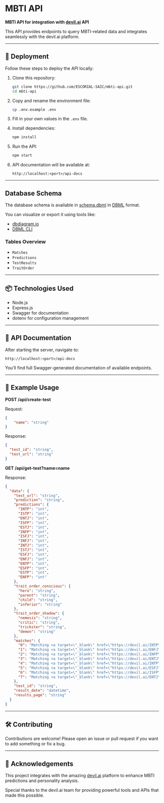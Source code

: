 # MBTI API

**MBTI API for integration with [devil.ai](https://devil.ai) API**

This API provides endpoints to query MBTI-related data and integrates seamlessly with the devil.ai platform.

---

## 🚀 Deployment

Follow these steps to deploy the API locally:

1. Clone this repository:
   ```bash
   git clone https://github.com/ESCORIAL-SAIC/mbti-api.git
   cd mbti-api
   ```

2. Copy and rename the environment file:
   ```bash
   cp .env.example .env
   ```

3. Fill in your own values in the `.env` file.

4. Install dependencies:
   ```bash
   npm install
   ```

5. Run the API:
   ```bash
   npm start
   ```

6. API documentation will be available at:
   ```
   http://localhost:<port>/api-docs
   ```

---

## Database Schema

The database schema is available in [schema.dbml](./schema.dbml) in [DBML](https://dbml.dev/) format.

You can visualize or export it using tools like:
- [dbdiagram.io](https://dbdiagram.io/home)
- [DBML CLI](https://github.com/holistics/dbml-cli)

### Tables Overview

- `Matches`
- `Predictions`
- `TestResults`
- `TraitOrder`

---

## 📦 Technologies Used

- Node.js
- Express.js
- Swagger for documentation
- dotenv for configuration management

---

## 📄 API Documentation

After starting the server, navigate to:
```
http://localhost:<port>/api-docs
```
You’ll find full Swagger-generated documentation of available endpoints.

---

## 📌 Example Usage

**POST /api/create-test**

Request:

```json
{
    "name": "string"
}
```

Response:

```json
{
  "test_id": "string",
  "test_url": "string"
}
```

**GET /api/get-test?name=name**

Response:

```json
{
  "data": {
    "test_url": "string",
    "prediction": "string",
    "predictions": {
      "INTP": "int",
      "ISTP": "int",
      "ENTJ": "int",
      "ISFP": "int",
      "ESTJ": "int",
      "INFP": "int",
      "ISFJ": "int",
      "INFJ": "int",
      "INTJ": "int",
      "ISTJ": "int",
      "ESFJ": "int",
      "ENFJ": "int",
      "ENTP": "int",
      "ESFP": "int",
      "ESTP": "int",
      "ENFP": "int"
    },
    "trait_order_conscious": {
      "hero": "string",
      "parent": "string",
      "child": "string",
      "inferior": "string"
    },
    "trait_order_shadow": {
      "nemesis": "string",
      "critic": "string",
      "trickster": "string",
      "demon": "string"
    },
    "matches": {
      "0": "Matching <a target=\"_blank\" href=\"https://devil.ai/INTP\" class=\"tag tag_t label_intp \" title=\"\">INTP</a> high conscious trait.",
      "1": "Matching <a target=\"_blank\" href=\"https://devil.ai/ENFJ\" class=\"tag tag_f label_enfj \" title=\"\">ENFJ</a> second highest conscious trait.",
      "2": "Matching <a target=\"_blank\" href=\"https://devil.ai/INFP\" class=\"tag tag_f label_infp \" title=\"\">INFP</a> second lowest conscious trait.",
      "3": "Matching <a target=\"_blank\" href=\"https://devil.ai/ENTJ\" class=\"tag tag_t label_entj \" title=\"\">ENTJ</a> lowest conscious trait.",
      "4": "Matching <a target=\"_blank\" href=\"https://devil.ai/INTP\" class=\"tag tag_t label_intp \" title=\"\">INTP</a> high unconscious trait.",
      "5": "Matching <a target=\"_blank\" href=\"https://devil.ai/ESFJ\" class=\"tag tag_f label_esfj \" title=\"\">ESFJ</a> second highest unconscious trait.",
      "6": "Matching <a target=\"_blank\" href=\"https://devil.ai/ISFP\" class=\"tag tag_f label_isfp \" title=\"\">ISFP</a> second lowest unconscious trait.",
      "7": "Matching <a target=\"_blank\" href=\"https://devil.ai/ENTJ\" class=\"tag tag_t label_entj \" title=\"\">ENTJ</a> lowest unconscious trait."
    },
    "test_id": "string",
    "result_date": "datetime",
    "results_page": "string"
  }
}
```

---

## 🛠️ Contributing

Contributions are welcome! Please open an issue or pull request if you want to add something or fix a bug.

---

## 🙏 Acknowledgements

This project integrates with the amazing [devil.ai](https://devil.ai) platform to enhance MBTI predictions and personality analysis.

Special thanks to the devil.ai team for providing powerful tools and APIs that made this possible.
